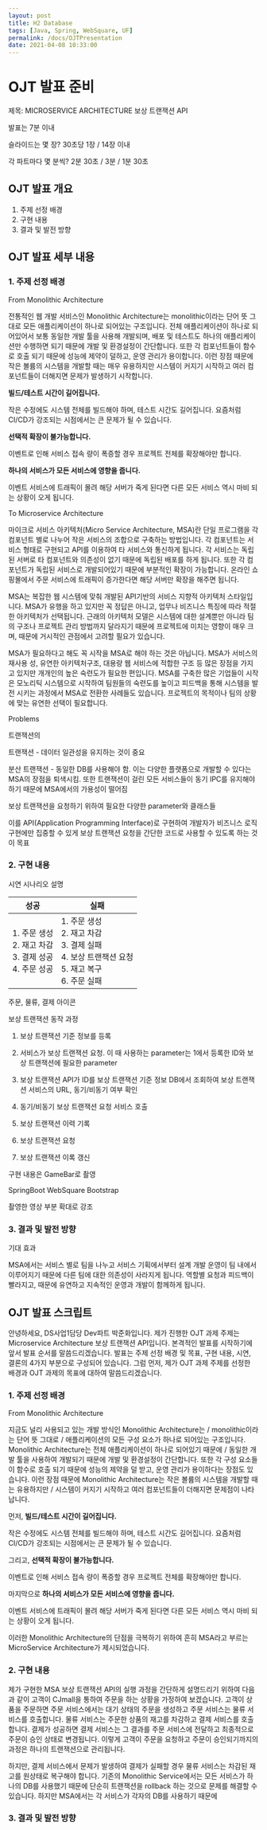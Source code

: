 ```yaml
---
layout: post
title: H2 Database
tags: [Java, Spring, WebSquare, UF]
permalink: /docs/OJTPresentation
date: 2021-04-08 10:33:00
---
```

# OJT 발표 준비

제목: MICROSERVICE ARCHITECTURE 보상 트랜잭션 API

발표는 7분 이내

슬라이드는 몇 장? 30초당 1장 / 14장 이내

각 파트마다 몇 분씩? 2분 30초 / 3분 / 1분 30초

## OJT 발표 개요

1. 주제 선정 배경
2. 구현 내용
3. 결과 및 발전 방향

## OJT 발표 세부 내용

### 1. 주제 선정 배경

From Monolithic Architecture

전통적인 웹 개발 서비스인 Monolithic Architecture는 monolithic이라는 단어 뜻 그대로 모든 애플리케이션이 하나로 되어있는 구조입니다. 전체 애플리케이션이 하나로 되어있어서 보통 동일한 개발 툴을 사용해 개발되며, 배포 및 테스트도 하나의 애플리케이션만 수행하면 되기 때문에 개발 및 환경설정이 간단합니다. 또한 각 컴포넌트들이 함수로 호출 되기 때문에 성능에 제약이 덜하고, 운영 관리가 용이합니다. 이런 장점 때문에 작은 볼륨의 시스템을 개발할 때는 매우 유용하지만 시스템이 커지기 시작하고 여러 컴포넌트들이 더해지면 문제가 발생하기 시작합니다.

**빌드/테스트 시간이 길어집니다.**

작은 수정에도 시스템 전체를 빌드해야 하며, 테스트 시간도 길어집니다. 요즘처럼 CI/CD가 강조되는 시점에서는 큰 문제가 될 수 있습니다.

**선택적 확장이 불가능합니다.**

이벤트로 인해 서비스 접속 량이 폭증할 경우 프로젝트 전체를 확장해야만 합니다.

**하나의 서비스가 모든 서비스에 영향을 줍니다.**

이벤트 서비스에 트래픽이 몰려 해당 서버가 죽게 된다면 다른 모든 서비스 역시 마비 되는 상황이 오게 됩니다.

To Microservice Architecture

마이크로 서비스 아키텍처(Micro Service Architecture, MSA)란 단일 프로그램을 각 컴포넌트 별로 나누어 작은 서비스의 조합으로 구축하는 방법입니다. 각 컴포넌트는 서비스 형태로 구현되고 API를 이용하여 타 서비스와 통신하게 됩니다. 각 서비스는 독립된 서버로 타 컴포넌트와 의존성이 없기 때문에 독립된 배포를 하게 됩니다. 또한 각 컴포넌트가 독립된 서비스로 개발되어있기 때문에 부분적인 확장이 가능합니다. 온라인 쇼핑몰에서 주문 서비스에 트래픽이 증가한다면 해당 서버만 확장을 해주면 됩니다.

MSA는 복잡한 웹 시스템에 맞춰 개발된 API기반의 서비스 지향적 아키텍처 스타일입니다. MSA가 유행을 하고 있지만 꼭 정답은 아니고, 업무나 비즈니스 특징에 따라 적절한 아키텍처가 선택됩니다. 근래의 아키텍처 모델은 시스템에 대한 설계뿐만 아니라 팀의 구조나 프로젝트 관리 방법까지 달라지기 때문에 프로젝트에 미치는 영향이 매우 크며, 때문에 거시적인 관점에서 고려할 필요가 있습니다.

MSA가 필요하다고 해도 꼭 시작을 MSA로 해야 하는 것은 아닙니다. MSA가 서비스의 재사용 성, 유연한 아키텍처구조, 대용량 웹 서비스에 적합한 구조 등 많은 장점을 가지고 있지만 개개인의 높은 숙련도가 필요한 편입니다. MSA를 구축한 많은 기업들이 시작은 모노리틱 시스템으로 시작하여 팀원들의 숙련도를 높이고 피드백을 통해 시스템을 발전 시키는 과정에서 MSA로 전환한 사례들도 있습니다. 프로젝트의 목적이나 팀의 상황에 맞는 유연한 선택이 필요합니다.

Problems

트랜잭션의

트랜잭션 - 데이터 일관성을 유지하는 것이 중요

분산 트랜잭션 - 동일한 DB를 사용해야 함. 이는 다양한 플랫폼으로 개발할 수 있다는 MSA의 장점을 퇴색시킴.
또한 트랜잭션이 걸린 모든 서비스들이 동기 IPC를 유지해야 하기 때문에 MSA에서의 가용성이 떨어짐

보상 트랜잭션을 요청하기 위하여 필요한 다양한 parameter와 클래스들

이를 API(Application Programming Interface)로 구현하여 개발자가 비즈니스 로직 구현에만 집중할 수 있게 보상 트랜잭션 요청을 간단한 코드로 사용할 수 있도록 하는 것이 목표

### 2. 구현 내용

시연 시나리오 설명

| 성공                                                         | 실패                                                         |
| ------------------------------------------------------------ | ------------------------------------------------------------ |
| 1. 주문 생성<br />2. 재고 차감<br />3. 결제 성공<br />4. 주문 성공 | 1. 주문 생성<br />2. 재고 차감<br />3. 결제 실패<br />4. 보상 트랜잭션 요청<br />5. 재고 복구<br />6. 주문 실패 |

주문, 물류, 결제 아이콘

보상 트랜잭션 동작 과정

1. 보상 트랜잭션 기준 정보를 등록

2. 서비스가 보상 트랜잭션 요청. 이 때 사용하는 parameter는 1에서 등록한 ID와 보상 트랜잭션에 필요한 parameter

3. 보상 트랜잭션 API가 ID를 보상 트랜잭션 기준 정보 DB에서 조회하여 보상 트랜잭션 서비스의 URL, 동기/비동기 여부 확인

4. 동기/비동기 보상 트랜잭션 요청 서비스 호출
5. 보상 트랜잭션 이력 기록
6. 보상 트랜잭션 요청
7. 보상 트랜잭션 이록 갱신

구현 내용은 GameBar로 촬영

SpringBoot WebSquare Bootstrap

촬영한 영상 부분 확대로 강조

### 3. 결과 및 발전 방향

기대 효과

MSA에서는 서비스 별로 팀을 나누고 서비스 기획에서부터 설계 개발 운영이 팀 내에서 이루어지기 때문에 다른 팀에 대한 의존성이 사라지게 됩니다. 역할별 요청과 피드백이 빨라지고, 때문에 유연하고 지속적인 운영과 개발이 함께하게 됩니다.

## OJT 발표 스크립트

안녕하세요, DS사업1담당 Dev파트 박준화입니다. 제가 진행한 OJT 과제 주제는 Microservice Architecture 보상 트랜잭션 API입니다. 본격적인 발표를 시작하기에 앞서 발표 순서를 말씀드리겠습니다. 발표는 주제 선정 배경 및 목표, 구현 내용, 시연, 결론의 4가지 부분으로 구성되어 있습니다.  그럼 먼저, 제가 OJT 과제 주제를 선정한 배경과 OJT 과제의 목표에 대하여 말씀드리겠습니다.

### 1. 주제 선정 배경

From Monolithic Architecture

지금도 널리 사용되고 있는 개발 방식인 Monolithic Architecture는 / monolithic이라는 단어 뜻 그대로 / 애플리케이션의 모든 구성 요소가 하나로 되어있는 구조입니다. Monolithic Architecture는 전체 애플리케이션이 하나로 되어있기 때문에 / 동일한 개발 툴을 사용하여 개발되기 때문에 개발 및 환경설정이 간단합니다. 또한 각 구성 요소들이 함수로 호출 되기 때문에 성능의 제약을 덜 받고, 운영 관리가 용이하다는 장점도 있습니다. 이런 장점 때문에  Monolithic Architecture는 작은 볼륨의 시스템을 개발할 때는 유용하지만 / 시스템이 커지기 시작하고 여러 컴포넌트들이 더해지면 문제점이 나타납니다.

먼저, **빌드/테스트 시간이 길어집니다.**

작은 수정에도 시스템 전체를 빌드해야 하며, 테스트 시간도 길어집니다. 요즘처럼 CI/CD가 강조되는 시점에서는 큰 문제가 될 수 있습니다.

그리고, **선택적 확장이 불가능합니다.**

이벤트로 인해 서비스 접속 량이 폭증할 경우 프로젝트 전체를 확장해야만 합니다.

마지막으로 **하나의 서비스가 모든 서비스에 영향을 줍니다.**

이벤트 서비스에 트래픽이 몰려 해당 서버가 죽게 된다면 다른 모든 서비스 역시 마비 되는 상황이 오게 됩니다.

이러한 Monolithic Architecture의 단점을 극복하기 위하여 흔히 MSA라고 부르는 MicroService Architecture가 제시되었습니다.

### 2. 구현 내용

제가 구현한 MSA 보상 트랜잭션 API의 실행 과정을 간단하게 설명드리기 위하여 다음과 같이 고객이 CJmall을 통하여 주문을 하는 상황을 가정하여 보겠습니다. 고객이 상품을 주문하면 주문 서비스에서는 대기 상태의 주문을 생성하고 주문 서비스는 물류 서비스를 호출합니다. 물류 서비스는 주문한 상품의 재고를 차감하고 결제 서비스를 호출합니다. 결제가 성공하면 결제 서비스는 그 결과를 주문 서비스에 전달하고 최종적으로 주문이 승인 상태로 변경됩니다. 이렇게 고객이 주문을 요청하고 주문이 승인되기까지의 과정은 하나의 트랜잭션으로 관리됩니다.

하지만, 결제 서비스에서 문제가 발생하여 결제가 실패할 경우 물류 서비스는 차감된 재고를 원상태로 복구해야 합니다. 기존의 Monolithic Service에서는 모든 서비스가 하나의 DB를 사용했기 때문에 단순히 트랜잭션을 rollback 하는 것으로 문제를 해결할 수 있습니다. 하지만 MSA에서는 각 서비스가 각자의 DB를 사용하기 때문에 

### 3. 결과 및 발전 방향